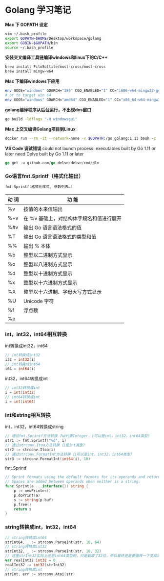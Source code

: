 # Golang 学习笔记

**Mac 下 GOPATH 设定**
```sh
vim ~/.bash_profile
export GOPATH=$HOME/Desktop/workspace/golang
export GOBIN=$GOPATH/bin
source ~/.bash_profile
```

**安装交叉编译工具链编译windows和linux下的C/C++**
```sh
brew install FiloSottile/musl-cross/musl-cross
brew install mingw-w64
```

**Mac 下编译windows下应用**
```sh
env GOOS="windows" GOARCH="386" CGO_ENABLED="1" CC="i686-w64-mingw32-gcc"   go build main.go
# or to target win 64
env GOOS="windows" GOARCH="amd64" CGO_ENABLED="1" CC="x86_64-w64-mingw32-gcc" go build main.go
```

**golang编译程序从后台运行，不出现dos窗口**
```sh
go build -ldflags "-H windowsgui"
```

**Mac 上交叉编译Golang项目到Linux**
```sh
docker run --rm -it --network=none -v $GOPATH:/go golang:1.13 bash -c 'cd $GOPATH/src/go-nas && go build'
```

**VS Code 调试错误**
could not launch process: executables built by Go 1.11 or later need Delve built by Go 1.11 or later

```go
go get -u github.com/go-delve/delve/cmd/dlv
```



### Go语言fmt.Sprintf（格式化输出）

```go
fmt.Sprintf(格式化样式, 参数列表…)
```



| 动  词  |          功  能                          |
| ------ | ---------------------------------------- |
| %v     | 按值的本来值输出                         |
| %+v    | 在 %v 基础上，对结构体字段名和值进行展开 |
| %#v    | 输出 Go 语言语法格式的值                 |
| %T     | 输出 Go 语言语法格式的类型和值           |
| %%     | 输出 % 本体                              |
| %b     | 整型以二进制方式显示                     |
| %o     | 整型以八进制方式显示                     |
| %d     | 整型以十进制方式显示                     |
| %x     | 整型以十六进制方式显示                   |
| %X     | 整型以十六进制、字母大写方式显示         |
| %U     | Unicode 字符                             |
| %f     | 浮点数                                   |
| %p     |                                          |

### int，int32，int64相互转换

int转换成int32，int64

```go
// int转换成int32
i32 = int32(i)
// int转换成int64
i64 = int64(i)
```

int32，int64转换成int

```go
// int32转换成int
i = int(int32)
// int64转换成int
i = int(int64)
```

### int和string相互转换

int，int32，int64转换成string

```go
// 通过fmt.Sprintf方法转换（%d代表Integer，i可以是int，int32，int64类型）
str1 := fmt.Sprintf("%d", i)
// 通过strconv.Itoa方法转换（i是int类型）
str2 := strconv.Itoa(i)
// 通过strconv.FormatInt方法转换（i可以是int，int32，int64类型）
str3 := strconv.FormatInt(int64(i), 10)
```

fmt.Sprintf

```go
// Sprint formats using the default formats for its operands and returns the resulting string.
// Spaces are added between operands when neither is a string.
func Sprint(a ...interface{}) string {
    p := newPrinter()
    p.doPrint(a)
    s := string(p.buf)
    p.free()
    return s
}
```

### string转换成int，int32，int64

```go
// string转换成int64
strInt64, _ := strconv.ParseInt(str, 10, 64)
// string转换成int32
strInt32, _ := strconv.ParseInt(str, 10, 32)
// 这里strInt32实际上还是int64类型的，只是截取了32位，所以最终还是要强转一下变成int32类型，如果不强转成int32是会编译报错的
var realInt32 int32 = 0
realInt32 := int32(strInt32)
// string转换成int
strInt, err := strconv.Atoi(str)
```

